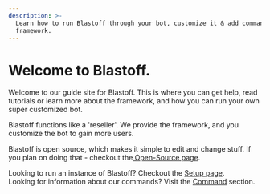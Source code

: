 ```yaml
---
description: >-
  Learn how to run Blastoff through your bot, customize it & add commands to the
  framework.
---
```


# Welcome to Blastoff.

Welcome to our guide site for Blastoff. This is where you can get help, read tutorials or learn more about the framework, and how you can run your own super customized bot.

Blastoff functions like a 'reseller'. We provide the framework, and you customize the bot to gain more users. 

Blastoff is open source, which makes it simple to edit and change stuff. If you plan on doing that - checkout the[ Open-Source page](setup/open-source-license.md).  


Looking to run an instance of Blastoff? Checkout the [Setup page](setup/setup-blastoff.md).  
Looking for information about our commands? Visit the [Command](commands/untitled.md) section.

